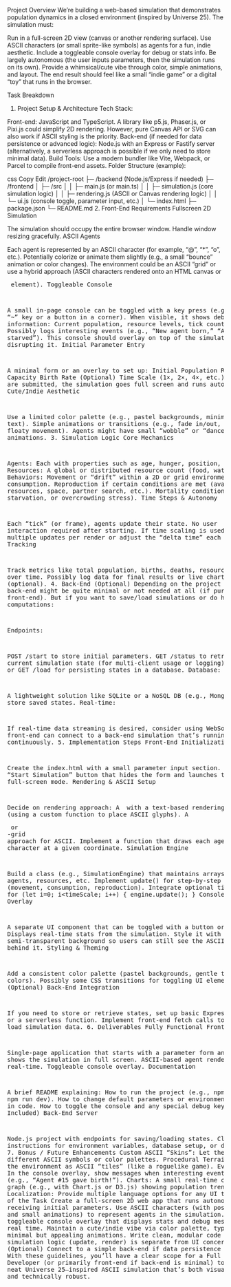 Project Overview
We’re building a web-based simulation that demonstrates population dynamics in a closed environment (inspired by Universe 25). The simulation must:

Run in a full-screen 2D view (canvas or another rendering surface).
Use ASCII characters (or small sprite-like symbols) as agents for a fun, indie aesthetic.
Include a toggleable console overlay for debug or stats info.
Be largely autonomous (the user inputs parameters, then the simulation runs on its own).
Provide a whimsical/cute vibe through color, simple animations, and layout.
The end result should feel like a small “indie game” or a digital “toy” that runs in the browser.

Task Breakdown
1. Project Setup & Architecture
Tech Stack:

Front-end:
JavaScript and TypeScript.
A library like p5.js, Phaser.js, or Pixi.js could simplify 2D rendering. However, pure Canvas API or SVG can also work if ASCII styling is the priority.
Back-end (if needed for data persistence or advanced logic):
Node.js with an Express or Fastify server (alternatively, a serverless approach is possible if we only need to store minimal data).
Build Tools:
Use a modern bundler like Vite, Webpack, or Parcel to compile front-end assets.
Folder Structure (example):

css
Copy
Edit
/project-root
 ├─ /backend       (Node.js/Express if needed)
 ├─ /frontend
 │   ├─ /src
 │   │   ├─ main.js (or main.ts)
 │   │   ├─ simulation.js (core simulation logic)
 │   │   ├─ rendering.js (ASCII or Canvas rendering logic)
 │   │   └─ ui.js (console toggle, parameter input, etc.)
 │   └─ index.html
 ├─ package.json
 └─ README.md
2. Front-End Requirements
Fullscreen 2D Simulation

The simulation should occupy the entire browser window.
Handle window resizing gracefully.
ASCII Agents

Each agent is represented by an ASCII character (for example, “@”, “*”, “o”, etc.).
Potentially colorize or animate them slightly (e.g., a small “bounce” animation or color changes).
The environment could be an ASCII “grid” or use a hybrid approach (ASCII characters rendered onto an HTML canvas or <pre> element).
Toggleable Console

A small in-page console can be toggled with a key press (e.g., the “~” key or a button in a corner).
When visible, it shows debug information:
Current population, resource levels, tick count, etc.
Possibly logs interesting events (e.g., “New agent born,” “Agent X starved”).
This console should overlay on top of the simulation without disrupting it.
Initial Parameter Entry

A minimal form or an overlay to set up:
Initial Population
Resource Capacity
Birth Rate
(Optional) Time Scale (1×, 2×, 4×, etc.)
After these are submitted, the simulation goes full screen and runs autonomously.
Cute/Indie Aesthetic

Use a limited color palette (e.g., pastel backgrounds, minimal neon text).
Simple animations or transitions (e.g., fade in/out, subtle floaty movement).
Agents might have small “wobble” or “dance” animations.
3. Simulation Logic
Core Mechanics

Agents: Each with properties such as age, hunger, position, etc.
Resources: A global or distributed resource count (food, water, space).
Behaviors:
Movement or “drift” within a 2D or grid environment.
Resource consumption.
Reproduction if certain conditions are met (available resources, space, partner search, etc.).
Mortality conditions (old age, starvation, or overcrowding stress).
Time Steps & Autonomy

Each “tick” (or frame), agents update their state.
No user interaction required after starting.
If time scaling is used, handle multiple updates per render or adjust the “delta time” each tick.
Data Tracking

Track metrics like total population, births, deaths, resource usage over time.
Possibly log data for final results or live charting (optional).
4. Back-End (Optional)
Depending on the project scope, the back-end might be quite minimal or not needed at all (if purely front-end). But if you want to save/load simulations or do heavier computations:

Endpoints:

POST /start to store initial parameters.
GET /status to retrieve current simulation state (for multi-client usage or logging).
POST /save or GET /load for persisting states in a database.
Database:

A lightweight solution like SQLite or a NoSQL DB (e.g., MongoDB) to store saved states.
Real-time:

If real-time data streaming is desired, consider using WebSockets so front-end can connect to a back-end simulation that’s running continuously.
5. Implementation Steps
Front-End Initialization

Create the index.html with a small parameter input section.
Add a “Start Simulation” button that hides the form and launches the full-screen mode.
Rendering & ASCII Setup

Decide on rendering approach:
A <canvas> with a text-based rendering (using a custom function to place ASCII glyphs).
A <pre> or <div>-grid approach for ASCII.
Implement a function that draws each agent’s ASCII character at a given coordinate.
Simulation Engine

Build a class (e.g., SimulationEngine) that maintains arrays for agents, resources, etc.
Implement update() for step-by-step logic (movement, consumption, reproduction).
Integrate optional time scaling: for (let i=0; i<timeScale; i++) { engine.update(); }
Console Overlay

A separate UI component that can be toggled with a button or key.
Displays real-time stats from the simulation.
Style it with a semi-transparent background so users can still see the ASCII environment behind it.
Styling & Theming

Add a consistent color palette (pastel backgrounds, gentle text colors).
Possibly some CSS transitions for toggling UI elements.
(Optional) Back-End Integration

If you need to store or retrieve states, set up basic Express routes or a serverless function.
Implement front-end fetch calls to save or load simulation data.
6. Deliverables
Fully Functional Front-End

Single-page application that starts with a parameter form and then shows the simulation in full screen.
ASCII-based agent rendering in real-time.
Toggleable console overlay.
Documentation

A brief README explaining:
How to run the project (e.g., npm install, npm run dev).
How to change default parameters or environment settings in code.
How to toggle the console and any special debug keys.
(If Included) Back-End Server

Node.js project with endpoints for saving/loading states.
Clear instructions for environment variables, database setup, or deployment.
7. Bonus / Future Enhancements
Custom ASCII “Skins”: Let the user pick different ASCII symbols or color palettes.
Procedural Terrain: Represent the environment as ASCII “tiles” (like a roguelike game).
Event Logging: In the console overlay, show messages when interesting events occur (e.g., “Agent #15 gave birth!”).
Charts: A small real-time chart or graph (e.g., with Chart.js or D3.js) showing population trend over time.
Localization: Provide multiple language options for any UI text.
Summary of the Task
Create a full-screen 2D web app that runs autonomously after receiving initial parameters.
Use ASCII characters (with possible color and small animations) to represent agents in the simulation.
Implement a toggleable console overlay that displays stats and debug messages in real time.
Maintain a cute/indie vibe via color palette, typography, and minimal but appealing animations.
Write clean, modular code so the simulation logic (update, render) is separate from UI concerns.
(Optional) Connect to a simple back-end if data persistence is required.
With these guidelines, you’ll have a clear scope for a Full Stack Developer (or primarily front-end if back-end is minimal) to build a neat Universe 25–inspired ASCII simulation that’s both visually engaging and technically robust.